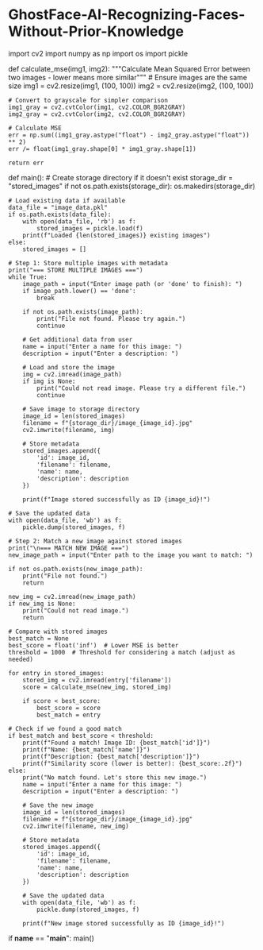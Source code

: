 # GhostFace-AI-Recognizing-Faces-Without-Prior-Knowledge
import cv2
import numpy as np
import os
import pickle

def calculate_mse(img1, img2):
    """Calculate Mean Squared Error between two images - lower means more similar"""
    # Ensure images are the same size
    img1 = cv2.resize(img1, (100, 100))
    img2 = cv2.resize(img2, (100, 100))
    
    # Convert to grayscale for simpler comparison
    img1_gray = cv2.cvtColor(img1, cv2.COLOR_BGR2GRAY)
    img2_gray = cv2.cvtColor(img2, cv2.COLOR_BGR2GRAY)
    
    # Calculate MSE
    err = np.sum((img1_gray.astype("float") - img2_gray.astype("float")) ** 2)
    err /= float(img1_gray.shape[0] * img1_gray.shape[1])
    
    return err

def main():
    # Create storage directory if it doesn't exist
    storage_dir = "stored_images"
    if not os.path.exists(storage_dir):
        os.makedirs(storage_dir)
    
    # Load existing data if available
    data_file = "image_data.pkl"
    if os.path.exists(data_file):
        with open(data_file, 'rb') as f:
            stored_images = pickle.load(f)
        print(f"Loaded {len(stored_images)} existing images")
    else:
        stored_images = []
    
    # Step 1: Store multiple images with metadata
    print("=== STORE MULTIPLE IMAGES ===")
    while True:
        image_path = input("Enter image path (or 'done' to finish): ")
        if image_path.lower() == 'done':
            break
        
        if not os.path.exists(image_path):
            print("File not found. Please try again.")
            continue
        
        # Get additional data from user
        name = input("Enter a name for this image: ")
        description = input("Enter a description: ")
        
        # Load and store the image
        img = cv2.imread(image_path)
        if img is None:
            print("Could not read image. Please try a different file.")
            continue
        
        # Save image to storage directory
        image_id = len(stored_images)
        filename = f"{storage_dir}/image_{image_id}.jpg"
        cv2.imwrite(filename, img)
        
        # Store metadata
        stored_images.append({
            'id': image_id,
            'filename': filename,
            'name': name,
            'description': description
        })
        
        print(f"Image stored successfully as ID {image_id}!")
    
    # Save the updated data
    with open(data_file, 'wb') as f:
        pickle.dump(stored_images, f)
    
    # Step 2: Match a new image against stored images
    print("\n=== MATCH NEW IMAGE ===")
    new_image_path = input("Enter path to the image you want to match: ")
    
    if not os.path.exists(new_image_path):
        print("File not found.")
        return
    
    new_img = cv2.imread(new_image_path)
    if new_img is None:
        print("Could not read image.")
        return
    
    # Compare with stored images
    best_match = None
    best_score = float('inf')  # Lower MSE is better
    threshold = 1000  # Threshold for considering a match (adjust as needed)
    
    for entry in stored_images:
        stored_img = cv2.imread(entry['filename'])
        score = calculate_mse(new_img, stored_img)
        
        if score < best_score:
            best_score = score
            best_match = entry
    
    # Check if we found a good match
    if best_match and best_score < threshold:
        print(f"Found a match! Image ID: {best_match['id']}")
        print(f"Name: {best_match['name']}")
        print(f"Description: {best_match['description']}")
        print(f"Similarity score (lower is better): {best_score:.2f}")
    else:
        print("No match found. Let's store this new image.")
        name = input("Enter a name for this image: ")
        description = input("Enter a description: ")
        
        # Save the new image
        image_id = len(stored_images)
        filename = f"{storage_dir}/image_{image_id}.jpg"
        cv2.imwrite(filename, new_img)
        
        # Store metadata
        stored_images.append({
            'id': image_id,
            'filename': filename,
            'name': name,
            'description': description
        })
        
        # Save the updated data
        with open(data_file, 'wb') as f:
            pickle.dump(stored_images, f)
        
        print(f"New image stored successfully as ID {image_id}!")

if __name__ == "__main__":
    main()
